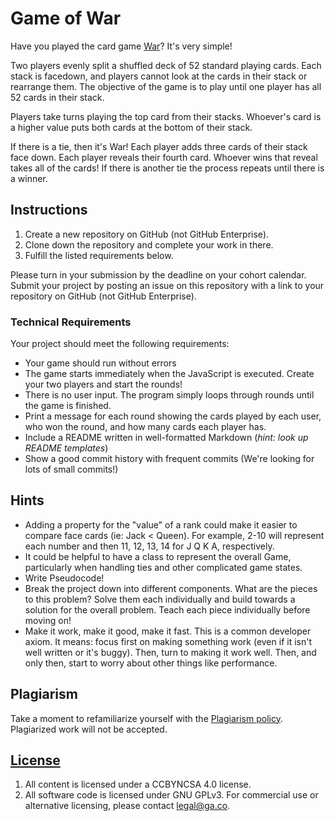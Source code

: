# Game of War

Have you played the card game [War](https://www.youtube.com/watch?v=yX-jOVer758)? It's very simple! 

Two players evenly split a shuffled deck of 52 standard playing cards. 
Each stack is facedown, and players cannot look at the cards in their stack or rearrange them.
The objective of the game is to play until one player has all 52 cards in their stack.

Players take turns playing the top card from their stacks. 
Whoever's card is a higher value puts both cards at the bottom of their stack.

If there is a tie, then it's War! Each player adds three cards of their stack face down.
Each player reveals their fourth card. Whoever wins that reveal takes all of the cards!
If there is another tie the process repeats until there is a winner.


## Instructions

1. Create a new repository on GitHub (not GitHub Enterprise).
1. Clone down the repository and complete your work in there.
1. Fulfill the listed requirements below.

Please turn in your submission by the deadline on your cohort calendar. Submit
your project by posting an issue on this repository with a link to your
repository on GitHub (not GitHub Enterprise).


### Technical Requirements

Your project should meet the following requirements:

- Your game should run without errors
- The game starts immediately when the JavaScript is executed. Create your two players and start the rounds!
- There is no user input. The program simply loops through rounds until the game is finished.
- Print a message for each round showing the cards played by each user, who won the round, and how many cards each player has.
- Include a README written in well-formatted Markdown (_hint: look up README templates_)
- Show a good commit history with frequent commits (We're looking for lots of small commits!)


## Hints

- Adding a property for the "value" of a rank could make it easier to compare face cards (ie: Jack < Queen). For example, 2-10 will represent each number and then 11, 12, 13, 14 for J Q K A, respectively.
- It could be helpful to have a class to represent the overall Game, particularly when handling ties and other complicated game states.
- Write Pseudocode!
- Break the project down into different components. What are the pieces to this problem? Solve them each individually and build towards a solution for the overall problem. Teach each piece individually before moving on!
- Make it work, make it good, make it fast. This is a common developer axiom. It means: focus first on making something work (even if it isn't well written or it's buggy). Then, turn to making it work well. Then, and only then, start to worry about other things like performance.

## Plagiarism

Take a moment to refamiliarize yourself with the [Plagiarism policy](https://git.generalassemb.ly/DC-WDI/Administrative/blob/master/plagiarism.md). Plagiarized work will not be accepted.

## [License](LICENSE)

1.  All content is licensed under a CC­BY­NC­SA 4.0 license.
1.  All software code is licensed under GNU GPLv3. For commercial use or
    alternative licensing, please contact legal@ga.co.
